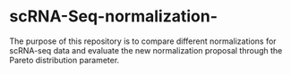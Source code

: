 # scRNA-Seq-normalization-

The purpose of this repository is to compare different normalizations for scRNA-seq data and evaluate the new normalization proposal through the Pareto distribution parameter.
